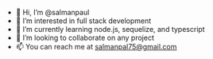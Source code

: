- 👋 Hi, I’m @salmanpaul
- 👀 I’m interested in full stack development
- 🌱 I’m currently learning node.js, sequelize, and typescript
- 💞️ I’m looking to collaborate on any project
- 📫 You can reach me at salmanpal75@gmail.com

<!---
salmanpaul/salmanpaul is a ✨ special ✨ repository because its `README.md` (this file) appears on your GitHub profile.
You can click the Preview link to take a look at your changes.
--->
